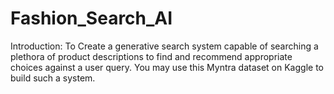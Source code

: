 # Fashion_Search_AI
Introduction: To Create a generative search system capable of searching a plethora of product descriptions to find and recommend appropriate choices against a user query. You may use this Myntra dataset on Kaggle to build such a system.
